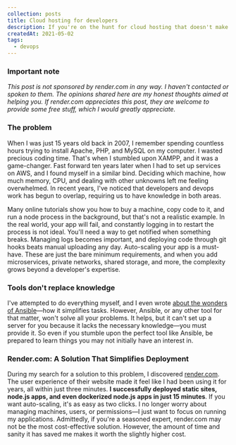 ```yaml
---
collection: posts
title: Cloud hosting for developers
description: If you're on the hunt for cloud hosting that doesn't make you set up a ton of stuff before you can even get your app up and running, I've got a solution for you...
createdAt: 2021-05-02
tags:
  - devops
---
```


### Important note
*This post is not sponsored by render.com in any way. I haven't contacted or spoken to them. The opinions shared here are my honest thoughts aimed at helping you. If render.com appreciates this post, they are welcome to provide some free stuff, which I would greatly appreciate.*

### The problem

When I was just 15 years old back in 2007, I remember spending countless hours trying to install Apache, PHP, and MySQL on my computer. I wasted precious coding time. That's when I stumbled upon XAMPP, and it was a game-changer. Fast forward ten years later when I had to set up services on AWS, and I found myself in a similar bind. Deciding which machine, how much memory, CPU, and dealing with other unknowns left me feeling overwhelmed. In recent years, I've noticed that developers and devops work has begun to overlap, requiring us to have knowledge in both areas.

Many online tutorials show you how to buy a machine, copy code to it, and run a node process in the background, but that's not a realistic example. In the real world, your app will fail, and constantly logging in to restart the process is not ideal. You'll need a way to get notified when something breaks. Managing logs becomes important, and deploying code through git hooks beats manual uploading any day. Auto-scaling your app is a must-have. These are just the bare minimum requirements, and when you add microservices, private networks, shared storage, and more, the complexity grows beyond a developer's expertise.

### Tools don't replace knowledge

I've attempted to do everything myself, and I even wrote [about the wonders of Ansible](/the-mighty-ansible)—how it simplifies tasks. However, Ansible, or any other tool for that matter, won't solve all your problems. It helps, but it can't set up a server for you because it lacks the necessary knowledge—you must provide it. So even if you stumble upon the perfect tool like Ansible, be prepared to learn things you may not initially have an interest in.

### Render.com: A Solution That Simplifies Deployment

During my search for a solution to this problem, I discovered [render.com](https://render.com). The user experience of their website made it feel like I had been using it for years, all within just three minutes. **I successfully deployed static sites, node.js apps, and even dockerized node.js apps in just 15 minutes**. If you want auto-scaling, it's as easy as two clicks. I no longer worry about managing machines, users, or permissions—I just want to focus on running my applications. Admittedly, if you're a seasoned expert, render.com may not be the most cost-effective solution. However, the amount of time and sanity it has saved me makes it worth the slightly higher cost.

